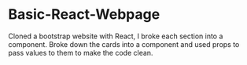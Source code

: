 # Basic-React-Webpage

Cloned a bootstrap website with React, I broke each section into a component.
Broke down the cards into a component and used props to pass values to them to make the code clean.

